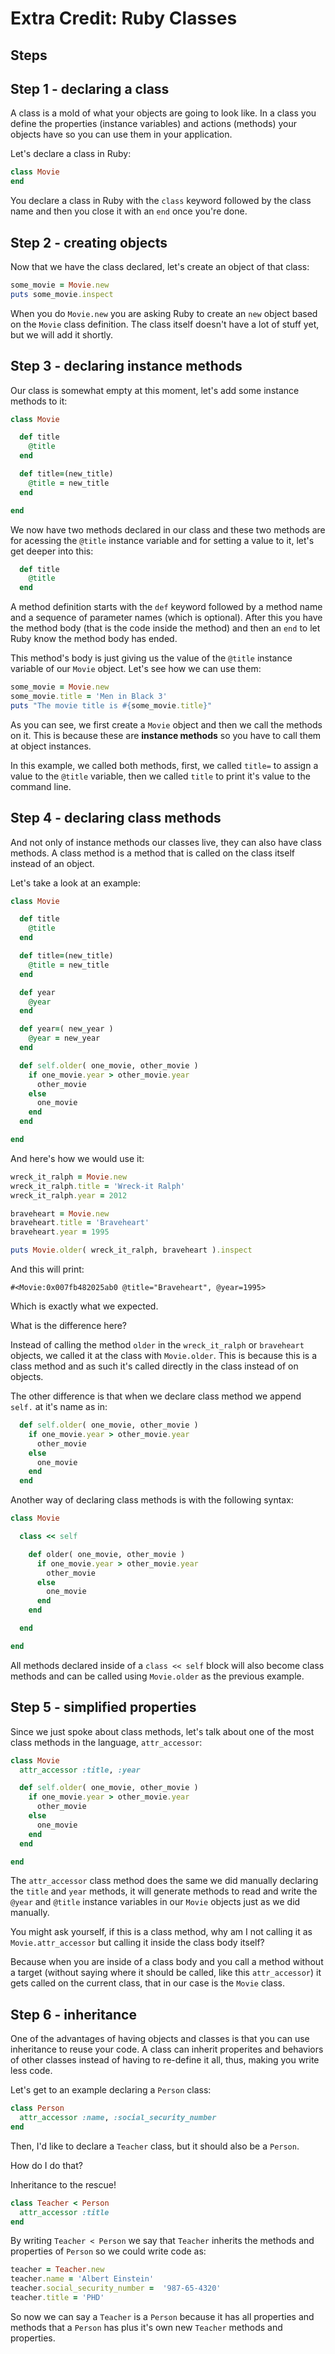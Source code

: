 # Extra Credit: Ruby Classes
## Steps

## Step 1 - declaring a class

A class is a mold of what your objects are going to look like. In a class you
define the properties (instance variables) and actions (methods) your objects 
have so you can use them in your application.

Let's declare a class in Ruby:

```ruby
class Movie
end
```

You declare a class in Ruby with the `class` keyword followed by the class name
and then you close it with an `end` once you're done.

## Step 2 - creating objects

Now that we have the class declared, let's create an object of that class:

```ruby
some_movie = Movie.new
puts some_movie.inspect
```

When you do `Movie.new` you are asking Ruby to create an `new` object based on the
`Movie` class definition. The class itself doesn't have a lot of stuff yet, but 
we will add it shortly.

## Step 3 - declaring instance methods

Our class is somewhat empty at this moment, let's add some instance methods to it:

```ruby
class Movie

  def title
    @title
  end

  def title=(new_title)
    @title = new_title
  end

end
```

We now have two methods declared in our class and these two methods are for
acessing the `@title` instance variable and for setting a value to it, let's get
deeper into this:

```ruby
  def title
    @title
  end
```

A method definition starts with the `def` keyword followed by a method name and
a sequence of parameter names (which is optional). After this you have the method
body (that is the code inside the method) and then an `end` to let Ruby know
the method body has ended.

This method's body is just giving us the value of the `@title` instance variable
of our `Movie` object. Let's see how we can use them:

```ruby
some_movie = Movie.new
some_movie.title = 'Men in Black 3'
puts "The movie title is #{some_movie.title}"
```

As you can see, we first create a `Movie` object and then we call the methods
on it. This is because these are **instance methods** so you have to call them
at object instances.

In this example, we called both methods, first, we called `title=` to assign a 
value to the `@title` variable, then we called `title` to print it's value to 
the command line.

## Step 4 - declaring class methods

And not only of instance methods our classes live, they can also have class methods.
A class method is a method that is called on the class itself instead of an object.

Let's take a look at an example:

```ruby
class Movie

  def title
    @title
  end

  def title=(new_title)
    @title = new_title
  end  

  def year
    @year
  end

  def year=( new_year )
    @year = new_year
  end

  def self.older( one_movie, other_movie )
    if one_movie.year > other_movie.year
      other_movie
    else
      one_movie
    end
  end

end
```

And here's how we would use it:

```ruby
wreck_it_ralph = Movie.new
wreck_it_ralph.title = 'Wreck-it Ralph'
wreck_it_ralph.year = 2012

braveheart = Movie.new
braveheart.title = 'Braveheart'
braveheart.year = 1995

puts Movie.older( wreck_it_ralph, braveheart ).inspect
```

And this will print:

```text
#<Movie:0x007fb482025ab0 @title="Braveheart", @year=1995>
```

Which is exactly what we expected.

What is the difference here?

Instead of calling the method `older` in the `wreck_it_ralph` or `braveheart` 
objects, we called it at the class with `Movie.older`. This is because this is 
a class method and as such it's called directly in the class instead of on objects.

The other difference is that when we declare class method we append `self.` at it's 
name as in:

```ruby
  def self.older( one_movie, other_movie )
    if one_movie.year > other_movie.year
      other_movie
    else
      one_movie
    end
  end
```

Another way of declaring class methods is with the following syntax:

```ruby
class Movie

  class << self

    def older( one_movie, other_movie )
      if one_movie.year > other_movie.year
        other_movie
      else
        one_movie
      end
    end

  end

end
```

All methods declared inside of a `class << self` block will also become class
methods and can be called using `Movie.older` as the previous example.

## Step 5 - simplified properties

Since we just spoke about class methods, let's talk about one of the most class 
methods in the language, `attr_accessor`:

```ruby
class Movie
  attr_accessor :title, :year

  def self.older( one_movie, other_movie )
    if one_movie.year > other_movie.year
      other_movie
    else
      one_movie
    end
  end

end
```

The `attr_accessor` class method does the same we did manually declaring the 
`title` and `year` methods, it will generate methods to read and write the 
`@year` and `@title` instance variables in our `Movie` objects just as we did
manually.

You might ask yourself, if this is a class method, why am I not calling it 
as `Movie.attr_accessor` but calling it inside the class body itself?

Because when you are inside of a class body and you call a method without a 
target (without saying where it should be called, like this `attr_accessor`) it
gets called on the current class, that in our case is the `Movie` class.

## Step 6 - inheritance

One of the advantages of having objects and classes is that you can use inheritance
to reuse your code. A class can inherit properites and behaviors of other classes
instead of having to re-define it all, thus, making you write less code.

Let's get to an example declaring a `Person` class:

```ruby
class Person
  attr_accessor :name, :social_security_number
end
```

Then, I'd like to declare a `Teacher` class, but it should also be a `Person`. 

How do I do that? 

Inheritance to the rescue!

```ruby
class Teacher < Person
  attr_accessor :title
end
```

By writing `Teacher < Person` we say that `Teacher` inherits the methods and 
properties of `Person` so we could write code as:

```ruby
teacher = Teacher.new
teacher.name = 'Albert Einstein'
teacher.social_security_number =  '987-65-4320'
teacher.title = 'PHD'
```

So now we can say a `Teacher` is a `Person` because it has all properties
and methods that a `Person` has plus it's own new `Teacher` methods and properties.